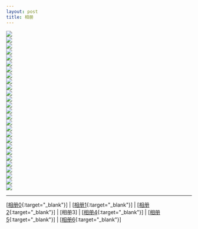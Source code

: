 ```yaml
---
layout: post
title: 相册
---
```


<img src="http://107.182.178.93/static/photos/small_IMG_0632.JPG"><br>
<img src="http://107.182.178.93/static/photos/small_IMG_0633.JPG"><br>
<img src="http://107.182.178.93/static/photos/small_IMG_0644.JPG"><br>
<img src="http://107.182.178.93/static/photos/small_IMG_0648.JPG"><br>
<img src="http://107.182.178.93/static/photos/small_IMG_0649.JPG"><br>
<img src="http://107.182.178.93/static/photos/small_IMG_0668.JPG"><br>
<img src="http://107.182.178.93/static/photos/small_IMG_0669.JPG"><br>
<img src="http://107.182.178.93/static/photos/small_IMG_0670.JPG"><br>
<img src="http://107.182.178.93/static/photos/small_IMG_0671.JPG"><br>
<img src="http://107.182.178.93/static/photos/small_IMG_0678.JPG"><br>
<img src="http://107.182.178.93/static/photos/small_IMG_0701.JPG"><br>
<img src="http://107.182.178.93/static/photos/small_IMG_0703.JPG"><br>
<img src="http://107.182.178.93/static/photos/small_IMG_0704.JPG"><br>
<img src="http://107.182.178.93/static/photos/small_IMG_0706.JPG"><br>
<img src="http://107.182.178.93/static/photos/small_IMG_0713.JPG"><br>
<img src="http://107.182.178.93/static/photos/small_IMG_0715.JPG"><br>
<img src="http://107.182.178.93/static/photos/small_IMG_0716.JPG"><br>
<img src="http://107.182.178.93/static/photos/small_IMG_0717.JPG"><br>
<img src="http://107.182.178.93/static/photos/small_IMG_0718.JPG"><br>
<img src="http://107.182.178.93/static/photos/small_IMG_0720.JPG"><br>
<img src="http://107.182.178.93/static/photos/small_IMG_0721.JPG"><br>
<img src="http://107.182.178.93/static/photos/small_IMG_0722.JPG"><br>
<img src="http://107.182.178.93/static/photos/small_IMG_0724.JPG"><br>
<img src="http://107.182.178.93/static/photos/small_IMG_0725.JPG"><br>
<img src="http://107.182.178.93/static/photos/small_IMG_0730.JPG"><br>
<img src="http://107.182.178.93/static/photos/small_IMG_0732.JPG"><br>
<img src="http://107.182.178.93/static/photos/small_IMG_0738.JPG"><br>



---

[[相册0][ref0]{:target="_blank"}] | [[相册1][ref1]{:target="_blank"}] | [[相册2][ref2]{:target="_blank"}] | [相册3] | [[相册4][ref4]{:target="_blank"}] | [[相册5][ref5]{:target="_blank"}] | [[相册6][ref6]{:target="_blank"}]

[ref0]:http://about.uuspider.com/2017/03/14/wedding00.html
[ref1]:http://about.uuspider.com/2017/03/14/wedding01.html
[ref2]:http://about.uuspider.com/2017/03/14/wedding02.html
[ref3]:http://about.uuspider.com/2017/03/14/wedding03.html
[ref4]:http://about.uuspider.com/2017/03/14/wedding04.html
[ref5]:http://about.uuspider.com/2017/03/14/wedding05.html
[ref6]:http://about.uuspider.com/2017/03/14/wedding06.html


<script type="text/javascript">var cnzz_protocol = (("https:" == document.location.protocol) ? " https://" : " http://");document.write(unescape("%3Cspan id='cnzz_stat_icon_1260865756'%3E%3C/span%3E%3Cscript src='" + cnzz_protocol + "s95.cnzz.com/z_stat.php%3Fid%3D1260865756%26show%3Dpic' type='text/javascript'%3E%3C/script%3E"));</script>
